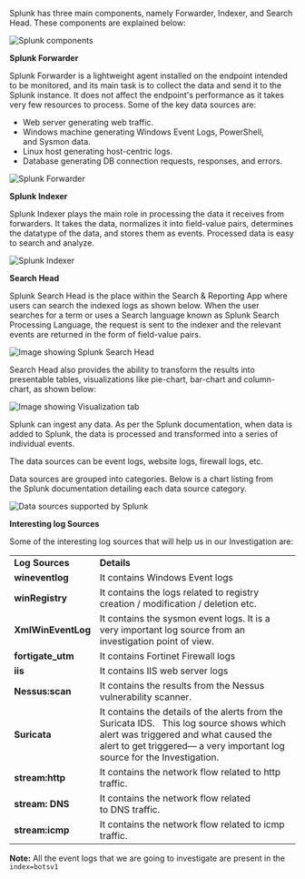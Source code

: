 Splunk has three main components, namely Forwarder, Indexer, and Search Head. These components are explained below:

![Splunk components](https://tryhackme-images.s3.amazonaws.com/user-uploads/5e8dd9a4a45e18443162feab/room-content/cc8fd73eaca524b34ca4dc5e17771997.png)  

  

**Splunk Forwarder**

Splunk Forwarder is a lightweight agent installed on the endpoint intended to be monitored, and its main task is to collect the data and send it to the Splunk instance. It does not affect the endpoint's performance as it takes very few resources to process. Some of the key data sources are:

- Web server generating web traffic.
- Windows machine generating Windows Event Logs, PowerShell, and Sysmon data.
- Linux host generating host-centric logs.
- Database generating DB connection requests, responses, and errors.

![Splunk Forwarder](https://tryhackme-images.s3.amazonaws.com/user-uploads/5e8dd9a4a45e18443162feab/room-content/2369fa2efc856b793f1ecbf415681d4d.png)  

**Splunk Indexer**  

Splunk Indexer plays the main role in processing the data it receives from forwarders. It takes the data, normalizes it into field-value pairs, determines the datatype of the data, and stores them as events. Processed data is easy to search and analyze.

![Splunk Indexer](https://tryhackme-images.s3.amazonaws.com/user-uploads/5e8dd9a4a45e18443162feab/room-content/e699eaa9af523513e9c6a6ab8aaaa6a2.png)  

**Search Head**

Splunk Search Head is the place within the Search & Reporting App where users can search the indexed logs as shown below. When the user searches for a term or uses a Search language known as Splunk Search Processing Language, the request is sent to the indexer and the relevant events are returned in the form of field-value pairs.  

![Image showing Splunk Search Head](https://tryhackme-images.s3.amazonaws.com/user-uploads/5e8dd9a4a45e18443162feab/room-content/0f7738f88ca807d1edf2ac7d84f6951c.png)  

Search Head also provides the ability to transform the results into presentable tables, visualizations like pie-chart, bar-chart and column-chart, as shown below:  

![Image showing Visualization tab](https://tryhackme-images.s3.amazonaws.com/user-uploads/5e8dd9a4a45e18443162feab/room-content/ce38f9780efac6e22af23c2574367255.png)



Splunk can ingest any data. As per the Splunk documentation, when data is added to Splunk, the data is processed and transformed into a series of individual events. 

The data sources can be event logs, website logs, firewall logs, etc.

Data sources are grouped into categories. Below is a chart listing from the Splunk documentation detailing each data source category.

![Data sources supported by Splunk](https://assets.tryhackme.com/additional/splunk-overview/splunk-data-sources.png)




**Interesting log Sources**  

Some of the interesting log sources that will help us in our Investigation are:  

|   |   |
|---|---|
|**Log Sources**|**Details**|
|**wineventlog**|It contains Windows Event logs|
|**winRegistry**|It contains the logs related to registry creation / modification / deletion etc.|
|**XmlWinEventLog**|It contains the sysmon event logs. It is a very important log source from an investigation point of view.|
|**fortigate_utm  <br>**|It contains Fortinet Firewall logs|
|**iis  <br>**|It contains IIS web server logs|
|**Nessus:scan  <br>**|It contains the results from the Nessus vulnerability scanner.|
|**Suricata  <br>**|It contains the details of the alerts from the Suricata IDS.   This log source shows which alert was triggered and what caused the alert to get triggered— a very important log source for the Investigation.|
|**stream:http  <br>**|It contains the network flow related to http traffic.|
|**stream: DNS  <br>**|It contains the network flow related to DNS traffic.|
|**stream:icmp  <br>**|It contains the network flow related to icmp traffic.|
**Note:** All the event logs that we are going to investigate are present in the `index=botsv1`
